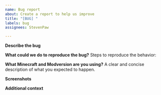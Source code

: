 ```yaml
---
name: Bug report
about: Create a report to help us improve
title: "[BUG] "
labels: bug
assignees: StevenPaw

---
```


**Describe the bug**


**What could we do to reproduce the bug?**
Steps to reproduce the behavior:


**What Minecraft and Modversion are you using?**
A clear and concise description of what you expected to happen.

**Screenshots**


**Additional context**
